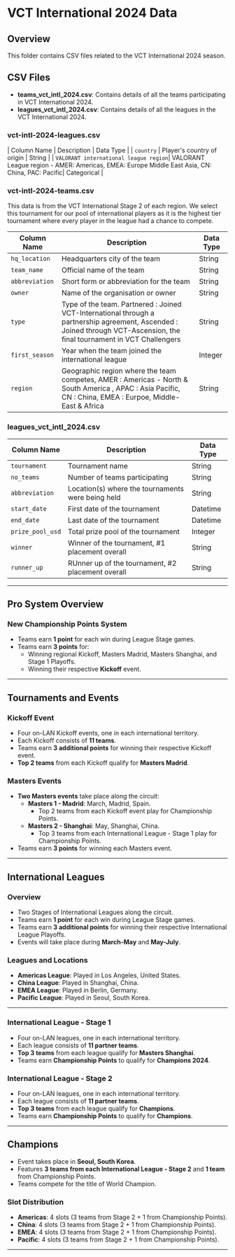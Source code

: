 # VCT International 2024 Data

## Overview
This folder contains CSV files related to the VCT International 2024 season.

## CSV Files
- **teams_vct_intl_2024.csv**: Contains details of all the teams participating in VCT International 2024.
- **leagues_vct_intl_2024.csv**: Contains details of all the leagues in the VCT International 2024.

### vct-intl-2024-leagues.csv 
| Column Name       | Description                                 | Data Type |
| `country`         | Player's country of origin                  | String    |
| `VALORANT international league region`| VALORANT League region - AMER: Americas, EMEA: Europe Middle East Asia, CN: China, PAC: Pacific| Categorical | 

### vct-intl-2024-teams.csv
This data is from the VCT International Stage 2 of each region. We select this tournament for our pool of international players as it is the highest tier tournament where every player in the league had a chance to compete. 

| Column Name       | Description                                 | Data Type |
|-------------------|---------------------------------------------|-----------|
| `hq_location`     | Headquarters city of the team               | String    |
| `team_name`       | Official name of the team                   | String    |
| `abbreviation`    | Short form or abbreviation for the team     | String    |
| `owner`           | Name of the organisation or owner           | String    |
| `type`            | Type of the team. Partnered : Joined VCT-International through a partnership agreement, Ascended : Joined through VCT-Ascension, the final tournament in VCT Challengers| String    |
| `first_season`    | Year when the team joined the international league         | Integer   |
| `region`          | Geographic region where the team competes, AMER : Americas - North & South America , APAC : Asia Pacific, CN : China, EMEA : Eurpoe, Middle-East & Africa  | String |

### leagues_vct_intl_2024.csv

| Column Name       | Description                                 | Data Type |
|-------------------|---------------------------------------------|-----------|
| `tournament`     | Tournament name               | String    |
| `no_teams`       | Number of teams participating                   | String    |
| `abbreviation`    | Location(s) where the tournaments were being held     | String    |
| `start_date`           | First date of the tournament          | Datetime    |
| `end_date`            |Last date of the tournament| Datetime |
| `prize_pool_usd`    | Total prize pool of the tournament        | Integer   |
| `winner`          | Winner of the tournament, #1 placement overall | String|
|`runner_up` | RUnner up of the tournament, #2 placement overall |String |

---

## Pro System Overview

### New Championship Points System
- Teams earn **1 point** for each win during League Stage games.
- Teams earn **3 points** for:
  - Winning regional Kickoff, Masters Madrid, Masters Shanghai, and Stage 1 Playoffs.
  - Winning their respective **Kickoff** event.

---

## Tournaments and Events

### Kickoff Event
- Four on-LAN Kickoff events, one in each international territory.
- Each Kickoff consists of **11 teams**.
- Teams earn **3 additional points** for winning their respective Kickoff event.
- **Top 2 teams** from each Kickoff qualify for **Masters Madrid**.

### Masters Events
- **Two Masters events** take place along the circuit:
  - **Masters 1 - Madrid**: March, Madrid, Spain.
    - Top 2 teams from each Kickoff event play for Championship Points.
  - **Masters 2 - Shanghai**: May, Shanghai, China.
    - Top 3 teams from each International League - Stage 1 play for Championship Points.
- Teams earn **3 points** for winning each Masters event.

---

## International Leagues

### Overview
- Two Stages of International Leagues along the circuit.
- Teams earn **1 point** for each win during League Stage games.
- Teams earn **3 additional points** for winning their respective International League Playoffs.
- Events will take place during **March-May** and **May-July**.

### Leagues and Locations
- **Americas League**: Played in Los Angeles, United States.
- **China League**: Played in Shanghai, China.
- **EMEA League**: Played in Berlin, Germany.
- **Pacific League**: Played in Seoul, South Korea.

---

### International League - Stage 1
- Four on-LAN leagues, one in each international territory.
- Each league consists of **11 partner teams**.
- **Top 3 teams** from each league qualify for **Masters Shanghai**.
- Teams earn **Championship Points** to qualify for **Champions 2024**.

### International League - Stage 2
- Four on-LAN leagues, one in each international territory.
- Each league consists of **11 partner teams**.
- **Top 3 teams** from each league qualify for **Champions**.
- Teams earn **Championship Points** to qualify for **Champions**.

---

## Champions
- Event takes place in **Seoul, South Korea**.
- Features **3 teams from each International League - Stage 2** and **1 team** from Championship Points.
- Teams compete for the title of World Champion.

### Slot Distribution
- **Americas**: 4 slots (3 teams from Stage 2 + 1 from Championship Points).
- **China**: 4 slots (3 teams from Stage 2 + 1 from Championship Points).
- **EMEA**: 4 slots (3 teams from Stage 2 + 1 from Championship Points).
- **Pacific**: 4 slots (3 teams from Stage 2 + 1 from Championship Points).

---
